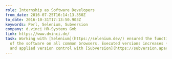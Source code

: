 ```yaml
---
role: Internship as Software Developers
from_date: 2016-07-25T16:14:13.350Z
to_date: 2016-10-31T17:13:50.903Z
keywords: Perl, Selenium, Subversion
company: d.vinci HR-Systems Gmb
link: https://www.dvinci.de/
task: Working with [Selenium](https://selenium.dev/) ensured the functionality
  of the software on all common browsers. Executed versions increases (updates)
  and applied version control with [Subversion](https://subversion.apache.org).
---
```

